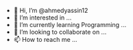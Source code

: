 - 👋 Hi, I’m @ahmedyassin12
- 👀 I’m interested in ...
- 🌱 I’m currently learning Programming ...
- 💞️ I’m looking to collaborate on ...
- 📫 How to reach me ...

<!---
ahmedyassin12/ahmedyassin12 is a ✨ special ✨ repository because its `README.md` (this file) appears on your GitHub profile.
You can click the Preview link to take a look at your changes.
--->
